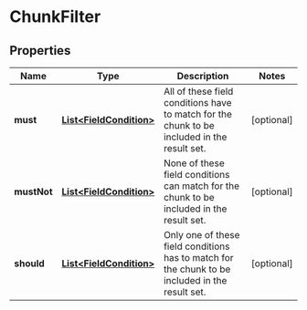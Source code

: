 

# ChunkFilter


## Properties

| Name | Type | Description | Notes |
|------------ | ------------- | ------------- | -------------|
|**must** | [**List&lt;FieldCondition&gt;**](FieldCondition.md) | All of these field conditions have to match for the chunk to be included in the result set. |  [optional] |
|**mustNot** | [**List&lt;FieldCondition&gt;**](FieldCondition.md) | None of these field conditions can match for the chunk to be included in the result set. |  [optional] |
|**should** | [**List&lt;FieldCondition&gt;**](FieldCondition.md) | Only one of these field conditions has to match for the chunk to be included in the result set. |  [optional] |



